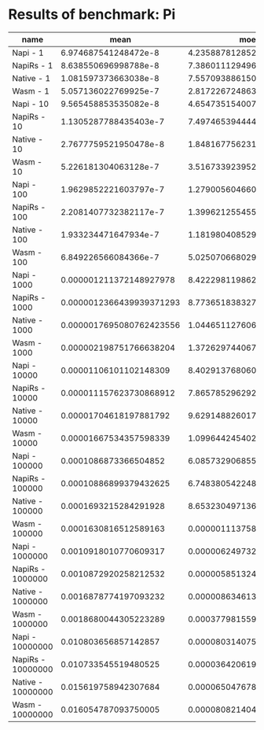 # Results of benchmark: Pi

|name|mean|moe|
|----|----|----|
|Napi - 1|6.974687541248472e-8|4.235887812852782e-10|
|NapiRs - 1|8.638550696998788e-8|7.386011129496016e-10|
|Native - 1|1.081597373663038e-8|7.557093886150909e-11|
|Wasm - 1|5.057136022769925e-7|2.817226724863014e-9|
|Napi - 10|9.565458853535082e-8|4.654735154007018e-10|
|NapiRs - 10|1.1305287788435403e-7|7.497465394444341e-10|
|Native - 10|2.7677759521950478e-8|1.8481677562317897e-10|
|Wasm - 10|5.226181304063128e-7|3.5167339239524156e-9|
|Napi - 100|1.9629852221603797e-7|1.279005604660173e-9|
|NapiRs - 100|2.2081407732382117e-7|1.3996212554557871e-9|
|Native - 100|1.933234471647934e-7|1.1819804085291052e-9|
|Wasm - 100|6.849226566084366e-7|5.025070668029735e-9|
|Napi - 1000|0.000001211372148927978|8.422298119862382e-9|
|NapiRs - 1000|0.0000012366439939371293|8.773651838327823e-9|
|Native - 1000|0.0000017695080762423556|1.0446511276060285e-8|
|Wasm - 1000|0.000002198751766638204|1.3726297440674877e-8|
|Napi - 10000|0.00001106101102148309|8.402913768060361e-8|
|NapiRs - 10000|0.000011157623730868912|7.865785296292825e-8|
|Native - 10000|0.00001704618197881792|9.629148826017487e-8|
|Wasm - 10000|0.00001667534357598339|1.0996442454020547e-7|
|Napi - 100000|0.0001086873366504852|6.085732906855221e-7|
|NapiRs - 100000|0.00010886899379432625|6.748380542248656e-7|
|Native - 100000|0.0001693215284291928|8.653230497136068e-7|
|Wasm - 100000|0.0001630816512589163|0.0000011137583092469104|
|Napi - 1000000|0.0010918010770609317|0.000006249732258039247|
|NapiRs - 1000000|0.0010872920258212532|0.000005851324902572101|
|Native - 1000000|0.0016878774197093232|0.000008634613709324268|
|Wasm - 1000000|0.0018680044305223289|0.00037798155989537485|
|Napi - 10000000|0.010803656857142857|0.00008031407521266553|
|NapiRs - 10000000|0.010733545519480525|0.00003642061935434481|
|Native - 10000000|0.015619758942307684|0.00006504767891033292|
|Wasm - 10000000|0.016054787093750005|0.00008082140409227402|
